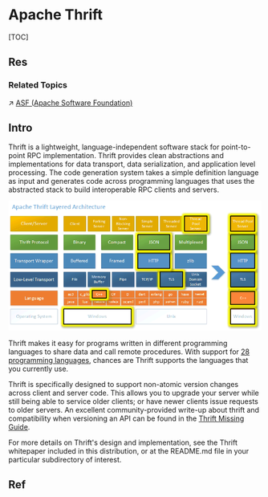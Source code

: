 # Apache Thrift

[TOC]



## Res
### Related Topics
↗ [ASF (Apache Software Foundation)](../../../../../../Open%20Source%20(Free%20Software)%20Spirits%20&%20Software%20License/Free%20Software%20Organizations/ASF%20(Apache%20Software%20Foundation).md)



## Intro
Thrift is a lightweight, language-independent software stack for point-to-point RPC implementation. Thrift provides clean abstractions and implementations for data transport, data serialization, and application level processing. The code generation system takes a simple definition language as input and generates code across programming languages that uses the abstracted stack to build interoperable RPC clients and servers.

![Apache Thrift Layered Architecture](../../../../../../../../Assets/Pics/thrift-layers.png)

Thrift makes it easy for programs written in different programming languages to share data and call remote procedures. With support for [28 programming languages](https://github.com/apache/thrift/blob/master/LANGUAGES.md), chances are Thrift supports the languages that you currently use.

Thrift is specifically designed to support non-atomic version changes across client and server code. This allows you to upgrade your server while still being able to service older clients; or have newer clients issue requests to older servers. An excellent community-provided write-up about thrift and compatibility when versioning an API can be found in the [Thrift Missing Guide](https://diwakergupta.github.io/thrift-missing-guide/#_versioning_compatibility).

For more details on Thrift's design and implementation, see the Thrift whitepaper included in this distribution, or at the README.md file in your particular subdirectory of interest.



## Ref